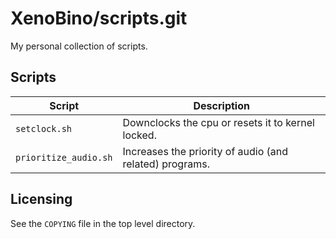 # XenoBino/scripts.git

My personal collection of scripts.

## Scripts

| Script | Description |
|-|-|
| `setclock.sh`         | Downclocks the cpu or resets it to kernel locked. |
| `prioritize_audio.sh` | Increases the priority of audio (and related) programs. |

## Licensing

See the `COPYING` file in the top level directory.

